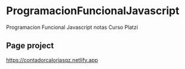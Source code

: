 # ProgramacionFuncionalJavascript

Programacion Funcional Javascript notas Curso Platzi

## Page project

https://contadorcaloriasqz.netlify.app
